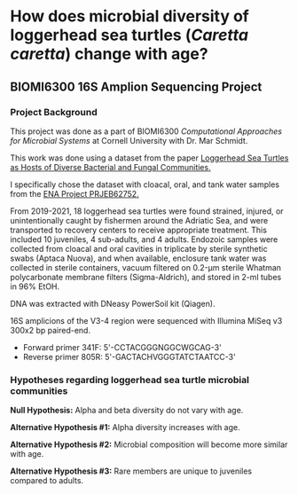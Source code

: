 # How does microbial diversity of loggerhead sea turtles (*Caretta caretta*) change with age?

## BIOMI6300 16S Amplion Sequencing Project

### Project Background

This project was done as a part of BIOMI6300 *Computational Approaches for Microbial Systems* at Cornell University with Dr. Mar Schmidt.

This work was done using a dataset from the paper [Loggerhead Sea Turtles as Hosts of Diverse Bacterial and Fungal Communities.](https://link.springer.com/article/10.1007/s00248-024-02388-x#change-history)

I specifically chose the dataset with cloacal, oral, and tank water samples from the [ENA Project PRJEB62752.](https://www.ebi.ac.uk/ena/browser/view/PRJEB62752)

From 2019-2021, 18 loggerhead sea turtles were found strained, injured, or unintentionally caught by fishermen around the Adriatic Sea, and were transported to recovery centers to receive appropriate treatment. This included 10 juveniles, 4 sub-adults, and 4 adults. Endozoic samples were collected from cloacal and oral cavities in triplicate by sterile synthetic swabs (Aptaca Nuova), and when available, enclosure tank water was collected in sterile containers, vacuum filtered on 0.2-μm sterile Whatman polycarbonate membrane filters (Sigma-Aldrich), and stored in 2-ml tubes in 96% EtOH.

DNA was extracted with DNeasy PowerSoil kit (Qiagen).

16S amplicions of the V3-4 region were sequenced with Illumina MiSeq v3 300x2 bp paired-end. 

  - Forward primer 341F: 5'-CCTACGGGNGGCWGCAG-3'
  - Reverse primer 805R: 5'-GACTACHVGGGTATCTAATCC-3'
  
### Hypotheses regarding loggerhead sea turtle microbial communities

**Null Hypothesis:** Alpha and beta diversity do not vary with age.

**Alternative Hypothesis #1:** Alpha diversity increases with age.

**Alternative Hypothesis #2:** Microbial composition will become more similar with age.

**Alternative Hypothesis #3:** Rare members are unique to juveniles compared to adults.

